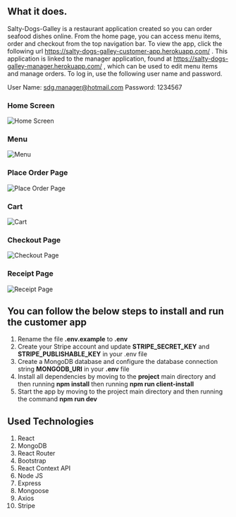 ## What it does.

Salty-Dogs-Galley is a restaurant application created so you can order seafood dishes online.  From the home page, you can access menu items, order and checkout from the top navigation bar.  To view the app, click the following url https://salty-dogs-galley-customer-app.herokuapp.com/ .  This application is linked to the manager application, found at https://salty-dogs-galley-manager.herokuapp.com/ , which can be used to edit menu items and manage orders.  To log in, use the following user name and password.

User Name: sdg.manager@hotmail.com
Password: 1234567

### Home Screen
![Home Screen](https://github.com/josephmerlitz/Salty-Dogs-Galley-Customer-App/blob/master/repo-images/Home.png)

### Menu
![Menu](https://github.com/josephmerlitz/Salty-Dogs-Galley-Customer-App/blob/master/repo-images/Menu.png)

### Place Order Page
![Place Order Page](https://github.com/josephmerlitz/Salty-Dogs-Galley-Customer-App/blob/master/repo-images/Order.png)

### Cart
![Cart](https://github.com/josephmerlitz/Salty-Dogs-Galley-Customer-App/blob/master/repo-images/Cart.png)

### Checkout Page
![Checkout Page](https://github.com/josephmerlitz/Salty-Dogs-Galley-Customer-App/blob/master/repo-images/Checkout.png)

### Receipt Page
![Receipt Page](https://github.com/josephmerlitz/Salty-Dogs-Galley-Customer-App/blob/master/repo-images/Receipt.png)

## You can follow the below steps to install and run the customer app

1. Rename the file **.env.example** to **.env**
2. Create your Stripe account and update **STRIPE_SECRET_KEY** and **STRIPE_PUBLISHABLE_KEY** in your .env file
3. Create a MongoDB database and configure the database connection string **MONGODB_URI** in your **.env** file
4. Install all dependencies by moving to the **project** main directory and then running **npm install** then running **npm run client-install**
6. Start the app by moving to the project main directory and then running the command **npm run dev**


## Used Technologies

1. React
2. MongoDB
3. React Router
4. Bootstrap
5. React Context API
6. Node JS
7. Express
8. Mongoose
9. Axios
10. Stripe
